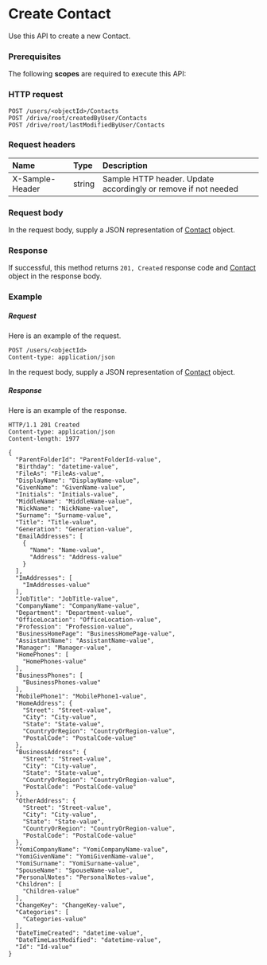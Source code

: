 # Create Contact

Use this API to create a new Contact.
### Prerequisites
The following **scopes** are required to execute this API: 
### HTTP request
<!-- { "blockType": "ignored" } -->
```http
POST /users/<objectId>/Contacts
POST /drive/root/createdByUser/Contacts
POST /drive/root/lastModifiedByUser/Contacts

```
### Request headers
| Name       | Type | Description|
|:---------------|:--------|:----------|
| X-Sample-Header  | string  | Sample HTTP header. Update accordingly or remove if not needed|

### Request body
In the request body, supply a JSON representation of [Contact](../resources/contact.md) object.


### Response
If successful, this method returns `201, Created` response code and [Contact](../resources/contact.md) object in the response body.

### Example
##### Request
Here is an example of the request.
<!-- {
  "blockType": "request",
  "name": "create_contact_from_user"
}-->
```http
POST /users/<objectId>
Content-type: application/json
```
In the request body, supply a JSON representation of [Contact](../resources/contact.md) object.
##### Response
Here is an example of the response.
<!-- {
  "blockType": "response",
  "truncated": false,
  "@odata.type": "contact"
} -->
```http
HTTP/1.1 201 Created
Content-type: application/json
Content-length: 1977

{
  "ParentFolderId": "ParentFolderId-value",
  "Birthday": "datetime-value",
  "FileAs": "FileAs-value",
  "DisplayName": "DisplayName-value",
  "GivenName": "GivenName-value",
  "Initials": "Initials-value",
  "MiddleName": "MiddleName-value",
  "NickName": "NickName-value",
  "Surname": "Surname-value",
  "Title": "Title-value",
  "Generation": "Generation-value",
  "EmailAddresses": [
    {
      "Name": "Name-value",
      "Address": "Address-value"
    }
  ],
  "ImAddresses": [
    "ImAddresses-value"
  ],
  "JobTitle": "JobTitle-value",
  "CompanyName": "CompanyName-value",
  "Department": "Department-value",
  "OfficeLocation": "OfficeLocation-value",
  "Profession": "Profession-value",
  "BusinessHomePage": "BusinessHomePage-value",
  "AssistantName": "AssistantName-value",
  "Manager": "Manager-value",
  "HomePhones": [
    "HomePhones-value"
  ],
  "BusinessPhones": [
    "BusinessPhones-value"
  ],
  "MobilePhone1": "MobilePhone1-value",
  "HomeAddress": {
    "Street": "Street-value",
    "City": "City-value",
    "State": "State-value",
    "CountryOrRegion": "CountryOrRegion-value",
    "PostalCode": "PostalCode-value"
  },
  "BusinessAddress": {
    "Street": "Street-value",
    "City": "City-value",
    "State": "State-value",
    "CountryOrRegion": "CountryOrRegion-value",
    "PostalCode": "PostalCode-value"
  },
  "OtherAddress": {
    "Street": "Street-value",
    "City": "City-value",
    "State": "State-value",
    "CountryOrRegion": "CountryOrRegion-value",
    "PostalCode": "PostalCode-value"
  },
  "YomiCompanyName": "YomiCompanyName-value",
  "YomiGivenName": "YomiGivenName-value",
  "YomiSurname": "YomiSurname-value",
  "SpouseName": "SpouseName-value",
  "PersonalNotes": "PersonalNotes-value",
  "Children": [
    "Children-value"
  ],
  "ChangeKey": "ChangeKey-value",
  "Categories": [
    "Categories-value"
  ],
  "DateTimeCreated": "datetime-value",
  "DateTimeLastModified": "datetime-value",
  "Id": "Id-value"
}
```

<!-- uuid: 17cd80c5-5a42-400b-b84d-fa8e13f9a9ae
2015-10-16 23:06:09 UTC -->
<!-- {
  "type": "#page.annotation",
  "description": "Create Contact",
  "keywords": "",
  "section": "documentation",
  "tocPath": ""
}-->